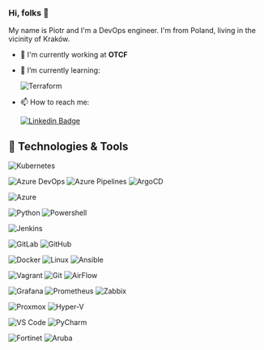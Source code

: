 ### Hi, folks 👋

My name is Piotr and I'm a DevOps engineer. I'm from Poland, living in the vicinity of Kraków.

- 🏢 I'm currently working at **OTCF**
- 🌱 I’m currently learning:

    ![Terraform](https://img.shields.io/badge/Learning-Terraform-623ce4?style=flat-square&logo=terraform&logoColor=white)

- 📫 How to reach me: 

    [![Linkedin Badge](https://img.shields.io/badge/-Piotr-blue?style=plastic&logo=Linkedin&logoColor=white&link=https://www.linkedin.com/in/kmiecik-piotr-62920b125//)](https://www.linkedin.com/in/kmiecik-piotr-62920b125//)
    
## 🔧 Technologies & Tools

![Kubernetes](https://img.shields.io/badge/-Kubernetes-326CE5?style=flat-square&logo=kubernetes&logoColor=white)

![Azure DevOps](https://img.shields.io/badge/Azure%20DevOps-2560E0?style=flat-square&logo=azuredevops)
![Azure Pipelines](https://img.shields.io/badge/-Azure%20Pipelines-2560E0?style=flat-square&logo=azure-pipelines)
![ArgoCD](https://img.shields.io/badge/ArgoCD-FFFFFF?style=flat-square&logo=argo)

![Azure](https://img.shields.io/badge/-Microsoft%20Azure-0078D4?style=flat-square&logo=microsoft-azure)

![Python](https://img.shields.io/badge/-Python-3776AB?style=flat-square&logo=python&logoColor=ffffff)
![Powershell](https://img.shields.io/badge/-Powershell-5391FE?style=flat-square&logo=PowerShell&logoColor=white)

![Jenkins](https://img.shields.io/badge/Jenkins-FFFFFF?style=flat-square&logo=Jenkins)

![GitLab](https://img.shields.io/badge/GitLab-FCA121?style=flat-square&logo=gitlab)
![GitHub](https://img.shields.io/badge/GitHub-181717?style=flat-square&logo=github)

![Docker](https://img.shields.io/badge/Docker-007ACC?style=flat-square&logo=docker)
![Linux](https://img.shields.io/badge/Linux-black?style=flat-square&logo=linux)
![Ansible](https://img.shields.io/badge/Ansible-DC143C?style=flat-square&logo=ansible)

![Vagrant](https://img.shields.io/badge/Vagrant-007ACC?style=flat-square&logo=vagrant)
![Git](https://img.shields.io/badge/-Git-black?style=flat-square&logo=git)
![AirFlow](https://img.shields.io/badge/Apache%20Airflow-017CEE?style=flat-square&logo=apacheairflow)

![Grafana](https://img.shields.io/badge/Grafana-FFFFFF?style=flat-square&logo=grafana)
![Prometheus](https://img.shields.io/badge/Prometheus-FF8C00?style=flat-square&logo=Prometheus)
![Zabbix](https://img.shields.io/badge/Zabbix-DC143C?style=flat-square)

![Proxmox](https://img.shields.io/badge/Proxmox-FCA121?style=flat-square&logo=proxmox)
![Hyper-V](https://img.shields.io/badge/Hyper-007ACC?style=flat-square&logo=microsoft)

![VS Code](https://img.shields.io/badge/VS%20Code-007ACC?style=flat-square&logo=visual-studio-code)
![PyCharm](https://img.shields.io/badge/PyCharm-black?style=flat-square&logo=pycharm)

![Fortinet](https://img.shields.io/badge/Fortinet-black?style=flat-square&logo=fortinet)
![Aruba](https://img.shields.io/badge/Aruba-FCA121?style=flat-square&logo=HP)

